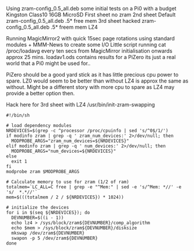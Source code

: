 
Using zram-config_0.5_all.deb some initial tests on a Pi0 with a budget Kingston Class10 16GB MicroSD
First sheet no zram
2nd sheet Default zram-config_0.5_all.deb .5* free mem
3rd sheet hacked zram-config_0.5_all.deb .5* freem mem LZ4

Running MagicMirror2 with quick 15sec page rotations using standard modules + MMM-News to create some I/O
Little script running cat /proc/loadavg every ten secs from MagicMirror initialisation onwards approx 25 mins.
loadav1.ods contains results for a PiZero its just a real world that a Pi0 might be used for..

PiZero should be a good yard stick as it has little precious cpu power to spare.
LZ0 would seem to be better than without LZ4 is approx the same as without.
Might be a different story with more cpu to spare as LZ4 may provide a better option then.

Hack here for 3rd sheet with LZ4 /usr/bin/init-zram-swapping
```
#!/bin/sh

# load dependency modules
NRDEVICES=$(grep -c ^processor /proc/cpuinfo | sed 's/^0$/1/')
if modinfo zram | grep -q ' zram_num_devices:' 2>/dev/null; then
  MODPROBE_ARGS="zram_num_devices=${NRDEVICES}"
elif modinfo zram | grep -q ' num_devices:' 2>/dev/null; then
  MODPROBE_ARGS="num_devices=${NRDEVICES}"
else
  exit 1
fi
modprobe zram $MODPROBE_ARGS

# Calculate memory to use for zram (1/2 of ram)
totalmem=`LC_ALL=C free | grep -e "^Mem:" | sed -e 's/^Mem: *//' -e 's/  *.*//'`
mem=$(((totalmem / 2 / ${NRDEVICES}) * 1024))

# initialize the devices
for i in $(seq ${NRDEVICES}); do
  DEVNUMBER=$((i - 1))
  echo lz4 > /sys/block/zram${DEVNUMBER}/comp_algorithm
  echo $mem > /sys/block/zram${DEVNUMBER}/disksize
  mkswap /dev/zram${DEVNUMBER}
  swapon -p 5 /dev/zram${DEVNUMBER}
done

```
